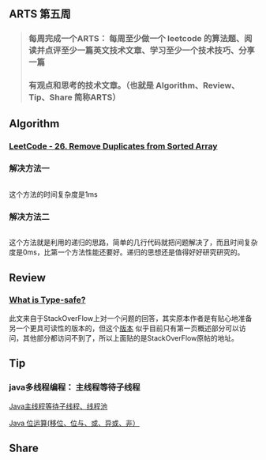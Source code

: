 ## ARTS 第五周

> ### 每周完成一个ARTS： 每周至少做一个 leetcode 的算法题、阅读并点评至少一篇英文技术文章、学习至少一个技术技巧、分享一篇
> ### 有观点和思考的技术文章。（也就是 Algorithm、Review、Tip、Share 简称ARTS）  

## Algorithm
### [LeetCode - 26. Remove Duplicates from Sorted Array](https://leetcode.com/problems/remove-duplicates-from-sorted-array/)


### 解决方法一
```

```
这个方法的时间复杂度是1ms

### 解决方法二
```

```
这个方法就是利用的递归的思路，简单的几行代码就把问题解决了，而且时间复杂度是0ms，比第一个方法性能还要好。递归的思想还是值得好好研究研究的。

## Review

### [What is Type-safe?](https://stackoverflow.com/questions/260626/what-is-type-safe)

此文来自于StackOverFlow上对一个问题的回答，其实原本作者是有贴心地准备另一个更具可读性的版本的，但这个[版本](https://paul-ebermann-blog.tumblr.com/post/6277562800/big-numbers-self-made-part-014-introduction)
似乎目前只有第一页概述部分可以访问，其他部分都访问不到了，所以上面贴的是StackOverFlow原帖的地址。

## Tip
### java多线程编程： 主线程等待子线程

[Java主线程等待子线程、线程池](https://blog.csdn.net/xiao__gui/article/details/9213413)

[Java 位运算(移位、位与、或、异或、非）](https://blog.csdn.net/xiaochunyong/article/details/7748713)

## Share





